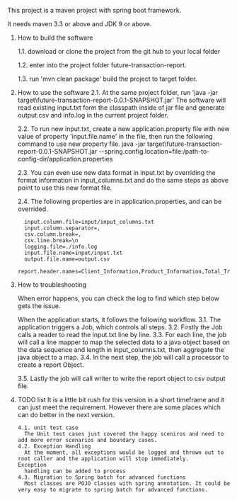 This project is a maven project with spring boot framework.

It needs  maven 3.3 or above  and JDK 9 or above.

1. How to build the software

     1.1. download or clone the project from the git hub to  your local folder

     1.2. enter into the project folder future-transaction-report.

     1.3. run 'mvn clean package' build the project to target folder.

2. How to use the software
     2.1.  At the same  project folder, run  'java -jar target\future-transaction-report-0.0.1-SNAPSHOT.jar'
          The software will read existing input.txt form the classpath inside of jar file and generate output.csv and info.log
           in the current project folder.

     2.2.   To run new input.txt, create a new application.property file with  new value of property 'input.file.name' 
          in  the file,  then run the following command to use new property file.
          java -jar target\future-transaction-report-0.0.1-SNAPSHOT.jar --spring.config.location=file:/path-to-config-dir/application.properties


     2.3.   You can even use new data format in input.txt by overriding the format information in  input_columns.txt and do the same steps as above 
          point to use this new format file.

     2.4.   The following properties are in application.properties, and can be overrided.

         input.column.file=input/input_columns.txt
         input.column.separator=,
         csv.column.break=,
         csv.line.break=\n
         logging.file=./info.log
         input.file.name=input/input.txt
         output.file.name=output.csv
         report.header.names=Client_Information,Product_Information,Total_Transaction_Amount
         
3. How to troubleshooting
   
   When error happens,  you can check the log to find which step below gets the issue.

   When the application starts,  it follows the following workflow.
       3.1. The application triggers a Job, which controls all steps.
       3.2. Firstly the Job calls a reader to read the input.txt line by line.
       3.3. For each line, the job will call a line mapper to map the selected data
           to a java object based on the data sequence and length in input_columns.txt,
           then aggregate the java object to a map.
      3.4. In the next step,  the job will call a processor to create a report Object.

      3.5. Lastly the job will call writer to write the report object to csv output file.
 
4. TODO list
  It is a little bit rush for this version in a short timeframe and it can just meet the requirement.  However there are some places        which can do better in the next version.
 
       4.1. unit test case
         The Unit test cases just covered the happy sceniros and need to add more error scenarios and boundary cases.
       4.2. Exception Handling
         At the moment, all exceptions would be logged and thrown out to root caller and the application will stop immediately.                  Exception 
         handling can be added to process 
       4.3. Migration to Spring batch for advanced functions 
         Most classes are POJO classes with spring annotation. It could be very easy to migrate to spring batch for advanced functions.
 
